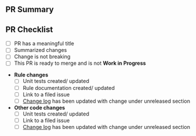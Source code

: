 ## PR Summary

<!-- summarize your PR between here and the checklist -->

## PR Checklist

- [ ] PR has a meaningful title
- [ ] Summarized changes
- [ ] Change is not breaking
- [ ] This PR is ready to merge and is not **Work in Progress**
- **Rule changes**
  - [ ] Unit tests created/ updated
  - [ ] Rule documentation created/ updated
  - [ ] Link to a filed issue
  - [ ] [Change log](https://github.com/Microsoft/PSRule.Rules.GitHub/blob/main/CHANGELOG.md) has been updated with change under unreleased section
- **Other code changes**
  - [ ] Unit tests created/ updated
  - [ ] Link to a filed issue
  - [ ] [Change log](https://github.com/Microsoft/PSRule.Rules.GitHub/blob/main/CHANGELOG.md) has been updated with change under unreleased section
